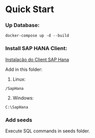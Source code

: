 # Quick Start


### Up Database:

```
docker-compose up -d --build
```



### Install SAP HANA Client:

[Instalação do Client SAP Hana](https://developers.sap.com/tutorials/hana-clients-install.html)


Add in this folder:

1. Linux:
```
/SapHana
```

2. Windows:
```
C:\SapHana
```



### Add seeds
Execute SQL commands in seeds folder.